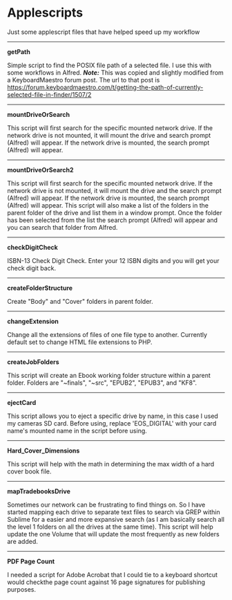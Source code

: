 # Applescripts
Just some applescript files that have helped speed up my workflow

****
**getPath**

Simple script to find the POSIX file path of a selected file. I use this with some workflows in Alfred. **_Note:_** This was copied and slightly modified from a KeyboardMaestro forum post. The url to that post is https://forum.keyboardmaestro.com/t/getting-the-path-of-currently-selected-file-in-finder/1507/2

****
**mountDriveOrSearch**

This script will first search for the specific mounted network drive. If the network drive is not mounted, it will mount the drive and search prompt (Alfred) will appear. If the network drive is mounted, the search prompt (Alfred) will appear.

****
**mountDriveOrSearch2**

This script will first search for the specific mounted network drive. If the network drive is not mounted, it will mount the drive and the search prompt (Alfred) will appear. If the network drive is mounted, the search prompt (Alfred) will appear. This script will also make a list of the folders in the parent folder of the drive and list them in a window prompt. Once the folder has been selected from the list the search prompt (Alfred) will appear and you can search that folder from Alfred.

****
**checkDigitCheck**

ISBN-13 Check Digit Check. Enter your 12 ISBN digits and you will get your check digit back.

****
**createFolderStructure**

Create "Body" and "Cover" folders in parent folder.

****
**changeExtension**

Change all the extensions of files of one file type to another. Currently default set to change HTML file extensions to PHP.

****
**createJobFolders**

This script will create an Ebook working folder structure within a parent folder. Folders are "~finals", "~src", "EPUB2", "EPUB3", and "KF8".

****
**ejectCard**

This script allows you to eject a specific drive by name, in this case I used my cameras SD card. Before using, replace 'EOS_DIGITAL' with your card name's mounted name in the script before using.

****
**Hard_Cover_Dimensions**

This script will help with the math in determining the max width of a hard cover book file.

****
**mapTradebooksDrive**

Sometimes our network can be frustrating to find things on. So I have started mapping each drive to separate text files to search via GREP within Sublime for a easier and more expansive search (as I am basically search all the level 1 folders on all the drives at the same time). This script will help update the one Volume that will update the most frequently as new folders are added.

****
**PDF Page Count**

I needed a script for Adobe Acrobat that I could tie to a keyboard shortcut would checkthe page count against 16 page signatures for publishing purposes.

